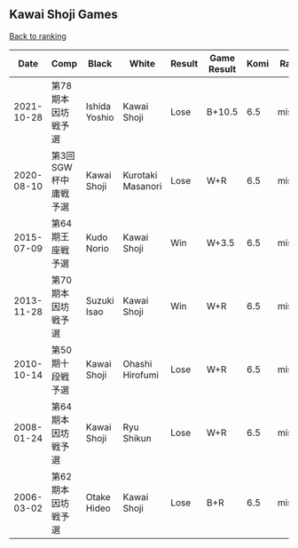 ## Kawai Shoji Games

[Back to ranking](../../index.md)




| **Date** | **Comp** | **Black** | **White** | **Result** | **Game Result** | **Komi** | **Rating** | **Diff** | 
| --- | --- | --- | --- | --- | --- | --- | --- | --- |
| 2021-10-28 | 第78期本因坊戦予選 | Ishida Yoshio | Kawai Shoji | Lose | B+10.5 | 6.5 | missing | 0 | 
| 2020-08-10 | 第3回SGW杯中庸戦予選 | Kawai Shoji | Kurotaki Masanori | Lose | W+R | 6.5 | missing | 0 | 
| 2015-07-09 | 第64期王座戦予選 | Kudo Norio | Kawai Shoji | Win | W+3.5 | 6.5 | missing | 0 | 
| 2013-11-28 | 第70期本因坊戦予選 | Suzuki Isao | Kawai Shoji | Win | W+R | 6.5 | missing | 0 | 
| 2010-10-14 | 第50期十段戦予選 | Kawai Shoji | Ohashi Hirofumi | Lose | W+R | 6.5 | missing | 0 | 
| 2008-01-24 | 第64期本因坊戦予選 | Kawai Shoji | Ryu Shikun | Lose | W+R | 6.5 | missing | 0 | 
| 2006-03-02 | 第62期本因坊戦予選 | Otake Hideo | Kawai Shoji | Lose | B+R | 6.5 | missing | missing |




